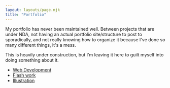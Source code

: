 ```yaml
---
layout: layouts/page.njk
title: "Portfolio"
---
```


My portfolio has never been maintained well. Between projects that are under NDA, not having an actual portfolio site/structure to
post to sporadically, and not really knowing how to organize it because I've done so many different things, it's a mess.

This is heavily under construction, but I'm leaving it here to guilt myself into doing something about it.

- [Web Development](/portfolio/webdev/)
- [Flash work](/portfolio/flash/)
- [Illustration](/portfolio/illustration/)
